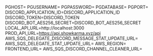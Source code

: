 PGHOST=
PGUSERNAME=
PGPASSWORD=
PGDATABASE=
PGPORT=
DISCORD_APPLICATION_ID=DISCORD_APPLICATION_ID
DISCORD_TOKEN=DISCORD_TOKEN
DISCORD_BOT_AES256_SECRET=DISCORD_BOT_AES256_SECRET
LOCAL_API_URL=http://localhost:3000
PROD_API_URL=https://api.showkarma.xyz/api
AWS_SQS_DELEGATE_DISCORD_MESSAGE_STAT_UPDATE_URL=
AWS_SQS_DELEGATE_STAT_UPDATE_URL=
AWS_REGION=
FRONTEND_URL=
AWS_SQS_DISCORD_CHANNEL_CLEANER_URL=
